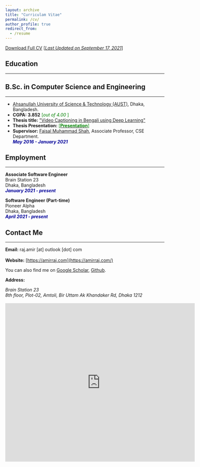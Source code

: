 ```yaml
---
layout: archive
title: "Curriculam Vitae"
permalink: /cv/
author_profile: true
redirect_from:
  - /resume
---
```

[Download Full CV](https://amirraj.github.io/files/AmirHossainRajCV.pdf) [<ins>*Last Updated on September 17, 2021*</ins>]

## Education 
-------------
## B.Sc. in Computer Science and Engineering
---

- [Ahsanullah University of Science & Technology (AUST)](http://aust.edu/), Dhaka, Bangladesh.
- **CGPA: 3.852** <span style ="color:Green"> [*out of 4.00* ] </span>
- **Thesis title:** ["Video Captioning in Bengali using Deep Learning"](https://amirraj.github.io/files/Final-Thesis-Book.pdf)
- **Thesis Presentation:** [<span style ="color:Green"> [**Presentation**] </span>](https://amirraj.github.io/files/Thesis_presentation.pdf)
- **Supervisor:** [Faisal Muhammad Shah](https://scholar.google.com/citations?user=su683LQAAAAJ&hl=en), Associate Professor, CSE Department.<br>
<i style='color:#000099;'>**May 2016 - January 2021**</i>

## Employment 
-------------
<b>Associate Software Engineer</b><br />
Brain Station 23 <br/>
Dhaka, Bangladesh<br />
<i style='color:#000099;'>**January 2021 - present**</i><br/>

<b>Software Engineer (Part-time)</b><br />
Pioneer Alpha <br/>
Dhaka, Bangladesh<br />
<i style='color:#000099;'>**April 2021 - present**</i>


## Contact Me
-------------

**Email:** raj.amir [at] outlook [dot] com<br /> 
 <br /> 
**Website:** [https://amirraj.com](https://amirraj.com/) <br />

You can also find me on [Google Scholar](https://scholar.google.com/citations?user=QpmzDxsAAAAJ&hl=en), [Github](https://github.com/amirraj).


**Address:**
<address>
Brain Station 23<br>
8th floor, Plot-02, Amtoli, Bir Uttam Ak Khandaker Rd, Dhaka 1212 <br /> 
</address> 
<br />
<div class="mapouter"><div class="gmap_canvas"><iframe width="600" height="500" id="gmap_canvas" src="https://maps.google.com/maps?q=brain%20station%2023&t=&z=13&ie=UTF8&iwloc=&output=embed" frameborder="0" scrolling="no" marginheight="0" marginwidth="0"></iframe><a href="https://www.zipcodewiki.net">zipcodewiki.net</a><br><style>.mapouter{position:relative;text-align:right;height:500px;width:600px;}</style><a href="https://www.embedgooglemap.net">embed map in email</a><style>.gmap_canvas {overflow:hidden;background:none!important;height:500px;width:600px;}</style></div></div> 
<!-- <iframe src="https://www.google.com/maps/embed?pb=!1m18!1m12!1m3!1d3651.5375119530972!2d90.40462791445606!3d23.76386639417981!2m3!1f0!2f0!3f0!3m2!1i1024!2i768!4f13.1!3m3!1m2!1s0x3755c77decb5f845%3A0xc2eadd2f3b867792!2sAhsanullah%20University%20of%20Science%20and%20Technology!5e0!3m2!1sen!2sus!4v1584909327199!5m2!1sen!2sus" width="600" height="450" frameborder="0" style="border:0;" allowfullscreen="" aria-hidden="false" tabindex="0"></iframe> -->

  
